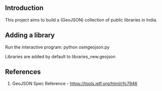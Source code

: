 ## Introduction

This project aims to build a (GeoJSON) collection of public libraries in India.

## Adding a library

Run the interactive program: python osmgeojson.py

Libraries are added by default to libraries_new.geojson


## References
1. GeoJSON Spec Reference - https://tools.ietf.org/html/rfc7946
